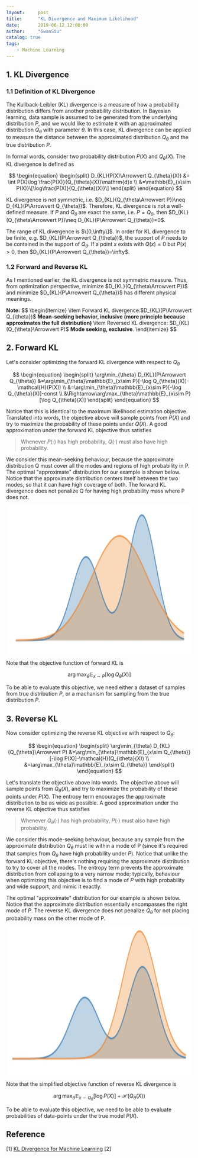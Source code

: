 ```yaml
---
layout:     post
title:      "KL Divergence and Maximum Likelihood"
date:       2019-06-12 12:00:00
author:     "GwanSiu"
catalog: true
tags:
    - Machine Learning
---
```


## 1. KL Divergence
### 1.1 Definition of KL Divergence

The Kullback-Leibler (KL) divergence is a measure of how a probability distribution differs from another probability distribution. In Bayesian learning, data sample is assumed to be generated from the underlying distribution $P$, and we would like to estimate it with an approximated distribution $Q_{\theta}$ with parameter $\theta$. In this case, KL divergence can be applied to measure the distance between the approximated distribution $Q_{\theta}$ and the true distribution $P$.

In formal words, consider two probability distribution $P(X)$ and $Q_{\theta}(X)$. The KL divergence is defined as 

$$
\begin{equation}
\begin{split}
D_{KL}(P(X)\Arrowvert Q_{\theta}(X)) &= \int P(X)\log \frac{P(X)}{Q_{\theta}(X)}\mathrm{d}x \\
&=\mathbb{E}_{x\sim P(X)}\[\log\frac{P(X)}{Q_{\theta}(X)}\]
\end{split}
\end{equation}
$$

KL divergence is not symmetric, i.e. $D_{KL}(Q_{\theta\Arrowvert P})\neq D_{KL}(P\Arrowvert Q_{\theta})$. Therefore, KL divergence is not a well-defined measure. If $P$ and $Q_{\theta}$ are exact the same, i.e. $P=Q_{\theta}$, then $D_{KL}(Q_{\theta\Arrowvert P})\neq D_{KL}(P\Arrowvert Q_{\theta})=0$. 

The range of KL divergence is $\[0,\infty\]$. In order for KL divergence to be finite, e.g. $D_{KL}(P\Arrowvert Q_{\theta})$, the support of $P$ needs to be contained in the support of $Q_{\theta}$. If a point $x$ exists with $Q(x)=0$ but $P(x)>0$, then $D_{KL}(P\Arrowvert Q_{\theta})=\infty$.


### 1.2 Forward and Reverse KL
As I mentioned earlier, the KL divergence is not symmetric measure. Thus, from optimization perspective, minimize $D_{KL}(Q_{\theta\Arrowvert P})$ and minimize $D_{KL}(P\Arrowvert Q_{\theta})$ has different physical meanings.

**Note:**
$$
\begin{itemize}
    \item Forward KL divergence:$D_{KL}(P\Arrowvert Q_{\theta})$ **Mean-seeking behavior, inclusive (more principle because approximates the full distribution)**
    \item Reversed KL divergence: $D_{KL}(Q_{\theta}\Arrowvert P)$ **Mode seeking, exclusive**.
\end{itemize}
$$

## 2. Forward KL

Let's consider optimizing the forward KL divergence with respect to $Q_{\theta}$

$$
\begin{equation}
\begin{split}
\arg\min_{\theta} D_{KL}(P\Arrowvert Q_{\theta}) &=\arg\min_{\theta}\mathbb{E}_{x\sim P}[-\log Q_{\theta}(X)]-\mathcal{H}(P(X)) \\
&=\arg\min_{\theta}\mathbb{E}_{x\sim P}[-\log Q_{\theta}(X)]-const \\
&\Rightarrow\arg\max_{\theta}\mathbb{E}_{x\sim P}[\log Q_{\theta}(X)]
\end{split}
\end{equation}
$$

Notice that this is identical to the maximum likelihood estimation objective. Translated into words, the objective above will sample points from 
$P(X)$ and try to maximize the probability of these points under 
$Q(X)$. A good approximation under the forward KL objective thus satisfies

> Whenever $P(\cdot)$ has high probability, $Q(\cdot)$ must also have high probability.

We consider this mean-seeking behaviour, because the approximate distribution 
Q must cover all the modes and regions of high probability in 
P. The optimal "approximate" distribution for our example is shown below. Notice that the approximate distribution centers itself between the two modes, so that it can have high coverage of both. The forward KL divergence does not penalize Q for having high probability mass where P does not.

<img src="https://raw.githubusercontent.com/Gwan-Siu/BlogCode/master/other/A07BDE8B-0B11-4D46-9D91-0872C73297D3.png" width = "600" height = "400"/>

Note that the objective function of forward KL is

$$
\begin{equation}
\arg\max_{\theta}\mathbb{E}_{x\sim P}[\log Q_{\theta}(X)]
\end{equation}
$$

To be able to evaluate this objective, we need either a dataset of samples from true distribution $P$, or a machanism for sampling from the true distribution $P$.


## 3. Reverse KL

Now consider optimizing the reverse KL objective with respect to $Q_{\theta}$:

$$
\begin{equation}
\begin{split}
\arg\min_{\theta} D_{KL}(Q_{\theta}\Arrowvert P) &=\arg\min_{\theta}\mathbb{E}_{x\sim Q_{\theta}}[-\log P(X)]-\mathcal{H}(Q_{\theta}(X)) \\
&=\arg\max_{\theta}\mathbb{E}_{x\sim Q_{\theta}}
\end{split}
\end{equation}
$$

Let's translate the objective above into words. The objective above will sample points from $Q_{\theta}(X)$, and try to maximize the probability of these points under $P(X)$. The entropy term encourages the approximate distribution to be as wide as possible. A good approximation under the reverse KL objective thus satisfies

> Whenever $Q_{\theta}(\cdot)$ has high probability, $P(\cdot)$ must also have high probability.

We consider this mode-seeking behaviour, because any sample from the approximate distribution $Q_{\theta}$ must lie within a mode of P
 (since it's required that samples from $Q_{\theta}$ have high probability under $P$). Notice that unlike the forward KL objective, there's nothing requiring the approximate distribution to try to cover all the modes. The entropy term prevents the approximate distribution from collapsing to a very narrow mode; typically, behaviour when optimizing this objective is to find a mode of $P$
 with high probability and wide support, and mimic it exactly.

 The optimal "approximate" distribution for our example is shown below. Notice that the approximate distribution essentially encompasses the right mode of 
$P$. The reverse KL divergence does not penalize $Q_{\theta}$
for not placing probability mass on the other mode of P.

<img src="https://raw.githubusercontent.com/Gwan-Siu/BlogCode/master/other/5C78813F-C999-4443-8710-D36834FF7EA3.png" width = "600" height = "400"/>

Note that the simplified objective function of reverse KL divergence is

$$
\begin{equation}
\arg\max_{\theta}\mathbb{E}_{x\sim Q_{\theta}}[\log P(X)]+\mathcal{H}(Q_{\theta}(X))
\end{equation}
$$

To be able to evaluate this objective, we need to be able to evaluate probabilities of data-points under the true model $P(X)$.

## Reference

[1] [KL Divergence for Machine Learning](https://dibyaghosh.com/blog/probability/kldivergence.html)
[2] 
